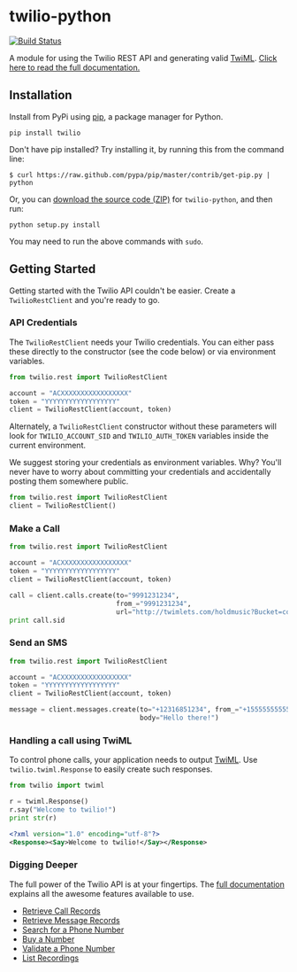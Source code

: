 # twilio-python

[![Build Status](https://secure.travis-ci.org/twilio/twilio-python.png?branch=master)](http://travis-ci.org/twilio/twilio-python)

A module for using the Twilio REST API and generating valid
[TwiML](http://www.twilio.com/docs/api/twiml/ "TwiML -
Twilio Markup Language"). [Click here to read the full
documentation.](http://readthedocs.org/docs/twilio-python/en/latest/ "Twilio
Python library documentation")

## Installation

Install from PyPi using [pip](http://www.pip-installer.org/en/latest/), a
package manager for Python.

    pip install twilio

Don't have pip installed? Try installing it, by running this from the command
line:

    $ curl https://raw.github.com/pypa/pip/master/contrib/get-pip.py | python

Or, you can [download the source code
(ZIP)](https://github.com/twilio/twilio-python/zipball/master "twilio-python
source code") for `twilio-python`, and then run:

    python setup.py install

You may need to run the above commands with `sudo`.

## Getting Started

Getting started with the Twilio API couldn't be easier. Create a
`TwilioRestClient` and you're ready to go.

### API Credentials

The `TwilioRestClient` needs your Twilio credentials. You can either pass these
directly to the constructor (see the code below) or via environment variables.

```python
from twilio.rest import TwilioRestClient

account = "ACXXXXXXXXXXXXXXXXX"
token = "YYYYYYYYYYYYYYYYYY"
client = TwilioRestClient(account, token)
```

Alternately, a `TwilioRestClient` constructor without these parameters will
look for `TWILIO_ACCOUNT_SID` and `TWILIO_AUTH_TOKEN` variables inside the
current environment.

We suggest storing your credentials as environment variables. Why? You'll never
have to worry about committing your credentials and accidentally posting them
somewhere public.


```python
from twilio.rest import TwilioRestClient
client = TwilioRestClient()
```

### Make a Call

```python
from twilio.rest import TwilioRestClient

account = "ACXXXXXXXXXXXXXXXXX"
token = "YYYYYYYYYYYYYYYYYY"
client = TwilioRestClient(account, token)

call = client.calls.create(to="9991231234",
                           from_="9991231234",
                           url="http://twimlets.com/holdmusic?Bucket=com.twilio.music.ambient")
print call.sid
```

### Send an SMS

```python
from twilio.rest import TwilioRestClient

account = "ACXXXXXXXXXXXXXXXXX"
token = "YYYYYYYYYYYYYYYYYY"
client = TwilioRestClient(account, token)

message = client.messages.create(to="+12316851234", from_="+15555555555",
                                 body="Hello there!")
```

### Handling a call using TwiML

To control phone calls, your application needs to output
[TwiML](http://www.twilio.com/docs/api/twiml/ "TwiML - Twilio Markup
Language"). Use `twilio.twiml.Response` to easily create such responses.

```python
from twilio import twiml

r = twiml.Response()
r.say("Welcome to twilio!")
print str(r)
```

```xml
<?xml version="1.0" encoding="utf-8"?>
<Response><Say>Welcome to twilio!</Say></Response>
```

### Digging Deeper

The full power of the Twilio API is at your fingertips. The [full
documentation](http://readthedocs.org/docs/twilio-python/en/latest/ "Twilio
Python library documentation") explains all the awesome features available to
use.

* [Retrieve Call Records][calls]
* [Retrieve Message Records][messages]
* [Search for a Phone Number][number]
* [Buy a Number][number]
* [Validate a Phone Number][validate]
* [List Recordings][recordings]

[number]: http://twilio-python.readthedocs.org/en/latest/usage/phone-numbers.html#searching-and-buying-a-number
[validate]: http://twilio-python.readthedocs.org/en/latest/usage/caller-ids.html
[recordings]: http://twilio-python.readthedocs.org/en/latest/usage/recordings.html#listing-your-recordings
[messages]: http://twilio-python.readthedocs.org/en/latest/usage/messages.html#retrieving-sent-messages
[calls]: http://twilio-python.readthedocs.org/en/latest/usage/phone-calls.html#retrieve-a-call-record
